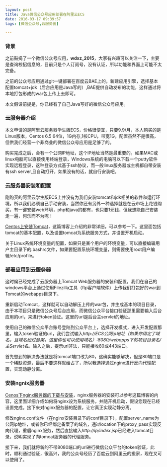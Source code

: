 ```yaml
---
layout: post
title: Java微信公众号应用部署在阿里云ECS
date: 2016-03-17 09:39:57
tags: [微信公众号,云服务器]

---
```


###  背景

之前鼓捣了一个微信公众号应用，**wdxz_2015**，大家有兴趣可以关注一下，主要是查询校招信息的，目前只是个人订阅号，没有认证，所以功能和界面上可能不太完备。

之前的公众号应用通过git一键部署在百度云BAE上的，新建应用引擎，选择基本配置tomcat+jdk（后台应用是Java写的）,BAE提供自动发布的功能，这样通过将本地打包形成的war包上传上去即可。

本文假设前提是，你已经有了自己Java写好的微信公众号应用。<!-- more -->

### 云服务器介绍

本文申请的是阿里云服务器学生版ECS，价格很便宜，只要9.9/月，本人购买的是Linux版本，Centos 6.5 64位，1G内存,1核CPU，带宽1G，配置虽然不是很高，但供我们经营一个非商业的微信公众号应用是足够了的。

购买完成之后，会有一个公网IP地址，这个IP地址当然是最重要的。如果MAC或linux电脑可以直接使用终端登录，Windows系统的电脑可以下载一个putty软件实现远程登录，这种登录方式基于ssh协议，而一般linux服务器或主机都自带安装有ssh server,且自动打开，如果没有的话，就自行安装吧。

### 云服务器安装和配置



刚购买的阿里云学生版ECS上并没有为我们安装tomcat和jdk相关的软件和运行环境，所以我们必须自己手动安装，当然你还有另外一种选择就是在云市场上花钱购买，有一键安装web环境，php和java的都有，也只要1元钱，但我想能自己安装走一遍，何乐而不为呢！

[Centos上安装Tomcat](http://www.cnblogs.com/sixiweb/archive/2012/11/26/2789458.html)，这篇博客上介绍的非常详细，可以参考一下。这里面包括tomcat的基本配置，以及设置tomcat为系统服务方式，并设置开机启动。

关于Linux系统环境变量的配置，如果只是某个用户的环境变量，可以直接编辑用户主目录下的.bashrc文件，如果要配置系统环境变量，则需要使用root用户编辑/etc/profile。

### 部署应用到云服务器

这时候已经完成了云服务器上Tomcat Web服务器的安装和配置，我们在自己的windows平台上通过使用Filezilla工具（ftp客户端软件）上传我们打包好的war到Tomcat的webapps目录下。

重新启动Tomcat，这样就可以自动解压上传的war包，并生成基本的项目目录，由于本项目只是微信公众号后台应用，而微信公众平台接口验证那里需要输入后台应用的url，来进行token验证。这里的url是后台主servlet的地址。

使用自己的微信公众平台账号登陆到公众平台上，选择开发模式，进入开发配置那里，输入token验证的url，我们尝试输入*http://ECS公网ip地址（如果你绑定了域名，且域名经过备案，这里你也可以使用域名）:8080/webapps下的项目目录名/主Servlet名*。输入之后，提示url非法，只能接收80或443端口。

首先想到的解决办法就是将tomcat端口改为80，这确实能够解决，但是80端口是一个稀缺资源，最后不要这样就给占了，所以我选择通过nginx进行反向代理配置，实现动静分离。

### 安装ngnix服务器

[Cenos下nginx服务器的下载与安装](http://www.cnblogs.com/sixiweb/archive/2012/11/26/2789458.html)，nginx服务器的安装可以参考这篇博客的内容，这里面详细介绍如何将nginx设为系统服务，并随开机启动，假设您现在已经设置完成。接下来对nginx服务器的配置，让它真正实现动静分离。

修改nginx.conf文件（在nginx安装目录下的conf目录下），配置server_name为公网ip地址，或者你已经绑定备案了的域名，通过location下的proxy_pass实现反向代理，重启nginx服务，然后直接输入*http://ip/index.jsp*已经进入tomcat目录，说明实现了向tomcat服务器的代理服务。

接下来，我们就将新的不带8080端口的url进行微信公众平台的token验证，此时，顺利通过验证，很高兴，我的公众号经历了百度云到阿里云的搬家，现在又可以使用了。